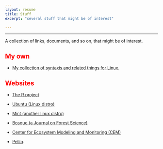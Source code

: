 ```yaml
---
layout: resume
title: Stuff 
excerpt: "several stuff that might be of interest"

---
```


<style>H1{color:DarkRed;}</style>
<style>H2{color:Red;}</style>

--------

A collection of links, documents, and so on, that might be of interest. 

## My own

* [My collection of syntaxis and related things for Linux](./myLinuxHelp/myLinuxHelp.html).


## Websites 

* [The R project](https://www.r-project.org/)
* [Ubuntu (Linux distro)](https://www.ubuntu.com/)
* [Mint (another linux distro)](https://linuxmint.com/)
* [Bosque (a Journal on Forest Science)](https://www.revistabosque.cl/)
* [Center for Ecosystem Modeling and Monitoring (CEM)](https://cem.umayor.cl/)

* [Pellín](./pellinWeb/index.html).
